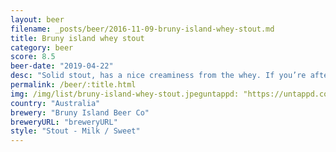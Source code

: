 ```yaml
---
layout: beer
filename: _posts/beer/2016-11-09-bruny-island-whey-stout.md
title: Bruny island whey stout
category: beer
score: 8.5
beer-date: "2019-04-22"
desc: "Solid stout, has a nice creaminess from the whey. If you’re after a straight stout then it’s hard to fault this one"
permalink: /beer/:title.html
img: /img/list/bruny-island-whey-stout.jpeguntappd: "https://untappd.com/b/bruny-island-beer-co-whey-stout/1743334"
country: "Australia"
brewery: "Bruny Island Beer Co"
breweryURL: "breweryURL"
style: "Stout - Milk / Sweet"
---
```

